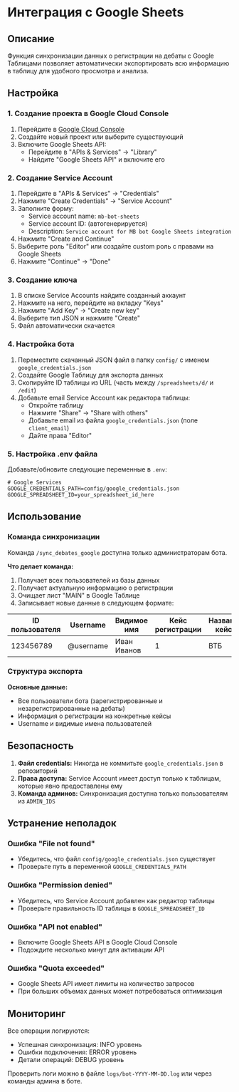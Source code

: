 # Интеграция с Google Sheets

## Описание

Функция синхронизации данных о регистрации на дебаты с Google Таблицами позволяет автоматически экспортировать всю информацию в таблицу для удобного просмотра и анализа.

## Настройка

### 1. Создание проекта в Google Cloud Console

1. Перейдите в [Google Cloud Console](https://console.cloud.google.com/)
2. Создайте новый проект или выберите существующий
3. Включите Google Sheets API:
   - Перейдите в "APIs & Services" → "Library"
   - Найдите "Google Sheets API" и включите его

### 2. Создание Service Account

1. Перейдите в "APIs & Services" → "Credentials"
2. Нажмите "Create Credentials" → "Service Account"
3. Заполните форму:
   - Service account name: `mb-bot-sheets`
   - Service account ID: (автогенерируется)
   - Description: `Service account for MB bot Google Sheets integration`
4. Нажмите "Create and Continue"
5. Выберите роль "Editor" или создайте custom роль с правами на Google Sheets
6. Нажмите "Continue" → "Done"

### 3. Создание ключа

1. В списке Service Accounts найдите созданный аккаунт
2. Нажмите на него, перейдите на вкладку "Keys"
3. Нажмите "Add Key" → "Create new key"
4. Выберите тип JSON и нажмите "Create"
5. Файл автоматически скачается

### 4. Настройка бота

1. Переместите скачанный JSON файл в папку `config/` с именем `google_credentials.json`
2. Создайте Google Таблицу для экспорта данных
3. Скопируйте ID таблицы из URL (часть между `/spreadsheets/d/` и `/edit`)
4. Добавьте email Service Account как редактора таблицы:
   - Откройте таблицу
   - Нажмите "Share" → "Share with others"
   - Добавьте email из файла `google_credentials.json` (поле `client_email`)
   - Дайте права "Editor"

### 5. Настройка .env файла

Добавьте/обновите следующие переменные в `.env`:

```env
# Google Services
GOOGLE_CREDENTIALS_PATH=config/google_credentials.json
GOOGLE_SPREADSHEET_ID=your_spreadsheet_id_here
```

## Использование

### Команда синхронизации

Команда `/sync_debates_google` доступна только администраторам бота.

**Что делает команда:**

1. Получает всех пользователей из базы данных
2. Получает актуальную информацию о регистрации
3. Очищает лист "MAIN" в Google Таблице
4. Записывает новые данные в следующем формате:

| ID пользователя | Username | Видимое имя | Кейс регистрации | Название кейса | Дата обновления |
|-----------------|----------|-------------|------------------|----------------|-----------------|
| 123456789 | @username | Иван Иванов | 1 | ВТБ | — |

### Структура экспорта

**Основные данные:**
- Все пользователи бота (зарегистрированные и незарегистрированные на дебаты)
- Информация о регистрации на конкретные кейсы
- Username и видимые имена пользователей

## Безопасность

1. **Файл credentials:** Никогда не коммитьте `google_credentials.json` в репозиторий
2. **Права доступа:** Service Account имеет доступ только к таблицам, которые явно предоставлены ему
3. **Команда админов:** Синхронизация доступна только пользователям из `ADMIN_IDS`

## Устранение неполадок

### Ошибка "File not found"
- Убедитесь, что файл `config/google_credentials.json` существует
- Проверьте путь в переменной `GOOGLE_CREDENTIALS_PATH`

### Ошибка "Permission denied"
- Убедитесь, что Service Account добавлен как редактор таблицы
- Проверьте правильность ID таблицы в `GOOGLE_SPREADSHEET_ID`

### Ошибка "API not enabled"
- Включите Google Sheets API в Google Cloud Console
- Подождите несколько минут для активации API

### Ошибка "Quota exceeded"
- Google Sheets API имеет лимиты на количество запросов
- При больших объемах данных может потребоваться оптимизация

## Мониторинг

Все операции логируются:
- Успешная синхронизация: INFO уровень
- Ошибки подключения: ERROR уровень
- Детали операций: DEBUG уровень

Проверить логи можно в файле `logs/bot-YYYY-MM-DD.log` или через команды админа в боте.